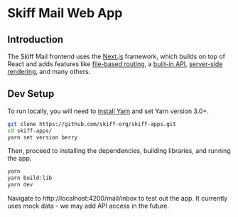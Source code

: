 # Skiff Mail Web App

## Introduction

The Skiff Mail frontend uses the [Next.js](https://nextjs.org/docs) framework, which builds on top of React and adds features like [file-based routing](https://nextjs.org/docs/routing/introduction), a [built-in API](https://nextjs.org/docs/routing/introduction), [server-side rendering](https://nextjs.org/docs/basic-features/data-fetching/get-server-side-props), and many others.

## Dev Setup

To run locally, you will need to [install Yarn](https://classic.yarnpkg.com/lang/en/docs/install) and set Yarn version 3.0+.

```bash
git clone https://github.com/skiff-org/skiff-apps.git
cd skiff-apps/
yarn set version berry
```

Then, proceed to installing the dependencies, building libraries, and running the app.

```bash
yarn
yarn build:lib
yarn dev
```

Navigate to http://localhost:4200/mail/inbox to test out the app. It currently uses mock data - we may add API access in the future.
